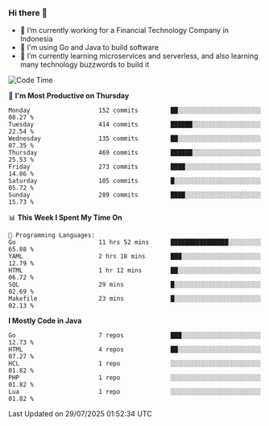 ### Hi there 👋

<!--
**mazzama/mazzama** is a ✨ _special_ ✨ repository because its `README.md` (this file) appears on your GitHub profile.

Here are some ideas to get you started:

- 🔭 I’m currently working on ...
- 🌱 I’m currently learning ...
- 👯 I’m looking to collaborate on ...
- 🤔 I’m looking for help with ...
- 💬 Ask me about ...
- 📫 How to reach me: ...
- 😄 Pronouns: ...
- ⚡ Fun fact: ...
-->

- 🔭 I’m currently working for a Financial Technology Company in Indonesia
- :gun: I'm using Go and Java to build software
- 🌱 I’m currently learning microservices and serverless, and also learning many technology buzzwords to build it

<!--START_SECTION:waka-->
![Code Time](http://img.shields.io/badge/Code%20Time-4%2C135%20hrs%2025%20mins-blue)

📅 **I'm Most Productive on Thursday** 

```text
Monday                   152 commits         ██░░░░░░░░░░░░░░░░░░░░░░░   08.27 % 
Tuesday                  414 commits         ██████░░░░░░░░░░░░░░░░░░░   22.54 % 
Wednesday                135 commits         ██░░░░░░░░░░░░░░░░░░░░░░░   07.35 % 
Thursday                 469 commits         ██████░░░░░░░░░░░░░░░░░░░   25.53 % 
Friday                   273 commits         ████░░░░░░░░░░░░░░░░░░░░░   14.86 % 
Saturday                 105 commits         █░░░░░░░░░░░░░░░░░░░░░░░░   05.72 % 
Sunday                   289 commits         ████░░░░░░░░░░░░░░░░░░░░░   15.73 % 
```


📊 **This Week I Spent My Time On** 

```text
💬 Programming Languages: 
Go                       11 hrs 52 mins      ████████████████░░░░░░░░░   65.88 % 
YAML                     2 hrs 18 mins       ███░░░░░░░░░░░░░░░░░░░░░░   12.79 % 
HTML                     1 hr 12 mins        ██░░░░░░░░░░░░░░░░░░░░░░░   06.72 % 
SQL                      29 mins             █░░░░░░░░░░░░░░░░░░░░░░░░   02.69 % 
Makefile                 23 mins             █░░░░░░░░░░░░░░░░░░░░░░░░   02.13 % 
```

**I Mostly Code in Java** 

```text
Go                       7 repos             ███░░░░░░░░░░░░░░░░░░░░░░   12.73 % 
HTML                     4 repos             ██░░░░░░░░░░░░░░░░░░░░░░░   07.27 % 
HCL                      1 repo              ░░░░░░░░░░░░░░░░░░░░░░░░░   01.82 % 
PHP                      1 repo              ░░░░░░░░░░░░░░░░░░░░░░░░░   01.82 % 
Lua                      1 repo              ░░░░░░░░░░░░░░░░░░░░░░░░░   01.82 % 
```




 Last Updated on 29/07/2025 01:52:34 UTC
<!--END_SECTION:waka-->
